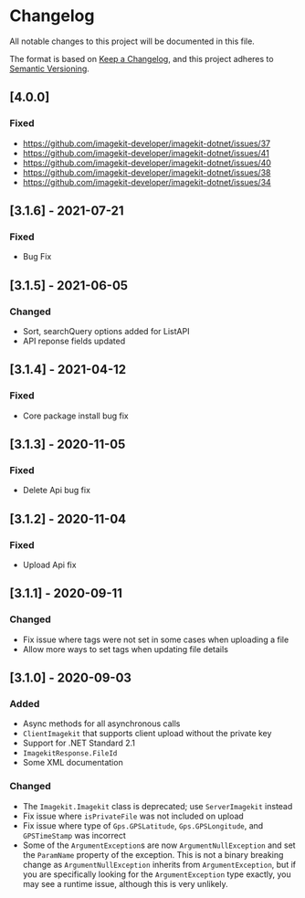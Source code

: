 # Changelog
All notable changes to this project will be documented in this file.

The format is based on [Keep a Changelog](https://keepachangelog.com/en/1.0.0/),
and this project adheres to [Semantic Versioning](https://semver.org/spec/v2.0.0.html).

## [4.0.0]
### Fixed
- https://github.com/imagekit-developer/imagekit-dotnet/issues/37
- https://github.com/imagekit-developer/imagekit-dotnet/issues/41
- https://github.com/imagekit-developer/imagekit-dotnet/issues/40
- https://github.com/imagekit-developer/imagekit-dotnet/issues/38
- https://github.com/imagekit-developer/imagekit-dotnet/issues/34

## [3.1.6] - 2021-07-21
### Fixed
- Bug Fix

## [3.1.5] - 2021-06-05
### Changed
- Sort, searchQuery options added for ListAPI
- API reponse fields updated

## [3.1.4] - 2021-04-12
### Fixed
- Core package install bug fix

## [3.1.3] - 2020-11-05
### Fixed
- Delete Api bug fix

## [3.1.2] - 2020-11-04
### Fixed
- Upload Api fix

## [3.1.1] - 2020-09-11
### Changed
- Fix issue where tags were not set in some cases when uploading a file
- Allow more ways to set tags when updating file details

## [3.1.0] - 2020-09-03
### Added
- Async methods for all asynchronous calls
- `ClientImagekit` that supports client upload without the private key
- Support for .NET Standard 2.1
- `ImagekitResponse.FileId`
- Some XML documentation

### Changed
- The `Imagekit.Imagekit` class is deprecated; use `ServerImagekit` instead
- Fix issue where `isPrivateFile` was not included on upload
- Fix issue where type of `Gps.GPSLatitude`, `Gps.GPSLongitude`, and `GPSTimeStamp` was incorrect
- Some of the `ArgumentException`s are now `ArgumentNullException` and set the `ParamName` property of the exception. This is not a binary breaking change as `ArgumentNullException` inherits from `ArgumentException`, but if you are specifically looking for the `ArgumentException` type exactly, you may see a runtime issue, although this is very unlikely.
